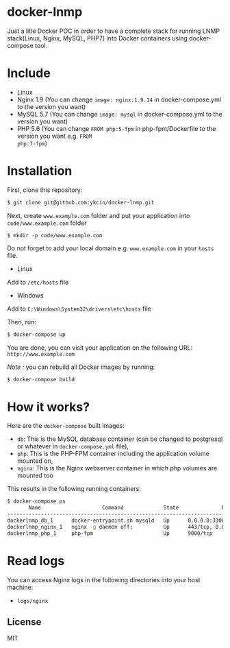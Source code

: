 docker-lnmp
==============

Just a litle Docker POC in order to have a complete stack for running LNMP stack(Linux, Nginx, MySQL, PHP7) into Docker containers using docker-compose tool.


# Include

- Linux
- Nginx 1.9 (You can change <code>image: nginx:1.9.14</code> in docker-compose.yml to the version you want)
- MySQL 5.7 (You can change <code>image: mysql</code> in docker-compose.yml to the version you want)
- PHP 5.6 (You can change <code>FROM php:5-fpm</code> in php-fpm/Dockerfile to the version you want  e.g. <code>FROM php:7-fpm</code>)

# Installation

First, clone this repository:

```bash
$ git clone git@github.com:ykcin/docker-lnmp.git
```

Next, create `www.example.com` folder and put your application into `code/www.example.com` folder

```
$ mkdir -p code/www.example.com
```

Do not forget to add your local domain e.g. `www.example.com` in your `hosts` file.

* Linux

Add to `/etc/hosts` file

* Windows

Add to `C:\Windows\System32\drivers\etc\hosts` file

Then, run:

```bash
$ docker-compose up
```

You are done, you can visit your application on the following URL: `http://www.example.com`

_Note :_ you can rebuild all Docker images by running:

```bash
$ docker-compose build
```

# How it works?

Here are the `docker-compose` built images:

* `db`: This is the MySQL database container (can be changed to postgresql or whatever in `docker-compose.yml` file),
* `php`: This is the PHP-FPM container including the application volume mounted on,
* `nginx`: This is the Nginx webserver container in which php volumes are mounted too

This results in the following running containers:

```bash
$ docker-compose ps
       Name                    Command             State              Ports
--------------------------------------------------------------------------------------
dockerlnmp_db_1      docker-entrypoint.sh mysqld   Up      0.0.0.0:3306->3306/tcp
dockerlnmp_nginx_1   nginx -g daemon off;          Up      443/tcp, 0.0.0.0:80->80/tcp
dockerlnmp_php_1     php-fpm                       Up      9000/tcp
```

# Read logs

You can access Nginx logs in the following directories into your host machine:

* `logs/nginx`

## License

MIT
